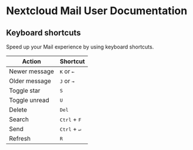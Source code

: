 # Nextcloud Mail User Documentation

## Keyboard shortcuts

Speed up your Mail experience by using keyboard shortcuts.

| Action        | Shortcut                           |
| ------------- | ---------------------------------- |
| Newer message | <kbd>K</kbd> or <kbd>←</kbd>       |
| Older message | <kbd>J</kbd> or <kbd>→</kbd>       |
| Toggle star   | <kbd>S</kbd>                       |
| Toggle unread | <kbd>U</kbd>                       |
| Delete        | <kbd>Del</kbd>                     |
| Search        | <kbd>Ctrl</kbd> + <kbd>F</kbd>     |
| Send          | <kbd>Ctrl</kbd> + <kbd>↵</kbd> |
| Refresh       | <kbd>R</kbd>                       |
